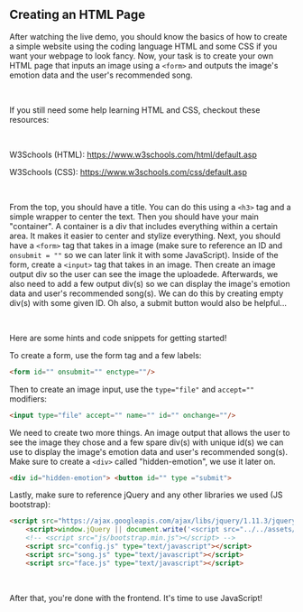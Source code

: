 ## Creating an HTML Page

After watching the live demo, you should know the basics of how to create a simple website using the coding language HTML and some CSS if you want your webpage to look fancy. Now, your task is to create your own HTML page that inputs an image using a `<form>` and outputs the image's emotion data and the user's recommended song.

<br />

If you still need some help learning HTML and CSS, checkout these resources:

<br />

W3Schools (HTML): https://www.w3schools.com/html/default.asp

W3Schools (CSS): https://www.w3schools.com/css/default.asp

<br />

From the top, you should have a title. You can do this using a `<h3>` tag and a simple wrapper to center the text. Then you should have your main "container". A container is a div that includes everything within a certain area. It makes it easier to center and stylize everything. Next, you should have a `<form>` tag that takes in a image (make sure to reference an ID and `onsubmit = ""` so we can later link it with some JavaScript). Inside of the form, create a `<input>` tag that takes in an image. Then create an image output div so the user can see the image the uploadede. Afterwards, we also need to add a few output div(s) so we can display the image's emotion data and user's recommended song(s). We can do this by creating empty div(s) with some given ID. Oh also, a submit button would also be helpful...

<br />

Here are some hints and code snippets for getting started!

To create a form, use the form tag and a few labels:

```html
<form id="" onsubmit="" enctype=""/>
```

Then to create an image input, use the `type="file"` and `accept=""` modifiers:

```html
<input type="file" accept="" name="" id="" onchange=""/>
```

We need to create two more things. An image output that allows the user to see the image they chose and a few spare div(s) with unique id(s) we can use to display the image's emotion data and user's recommended song(s). Make sure to create a `<div>` called "hidden-emotion", we use it later on.

```html
<div id="hidden-emotion"> <button id="" type ="submit">
```

Lastly, make sure to reference jQuery and any other libraries we used (JS bootstrap):

```html
<script src="https://ajax.googleapis.com/ajax/libs/jquery/1.11.3/jquery.min.js"></script>
    <script>window.jQuery || document.write('<script src="../../assets/js/vendor/jquery.min.js"><\/script>')</script>
    <!-- <script src="js/bootstrap.min.js"></script> -->
    <script src="config.js" type="text/javascript"></script>
    <script src="song.js" type="text/javascript"></script>
    <script src="face.js" type="text/javascript"></script>
```

<br />

After that, you're done with the frontend. It's time to use JavaScript!

